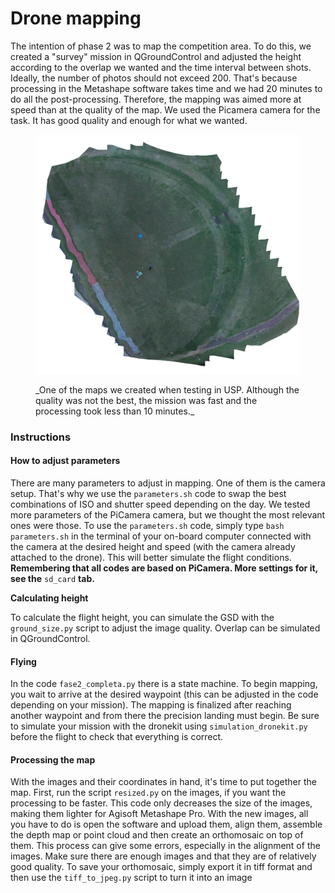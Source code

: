# Drone mapping

The intention of phase 2 was to map the competition area. To do this, we created a "survey" mission in QGroundControl and adjusted the height according to the overlap we wanted and the time interval between shots. Ideally, the number of photos should not exceed 200. That's because processing in the Metashape software takes time and we had 20 minutes to do all the post-processing. Therefore, the mapping was aimed more at speed than at the quality of the map. We used the Picamera camera for the task. It has good quality and enough for what we wanted.



<figure><img src="mapa_odonto_resized.jpg" alt=""><figcaption><p>_One of the maps we created when testing in USP. Although the quality was not the best, the mission was fast and the processing took less than 10 minutes._</p></figcaption></figure>



### Instructions

#### How to adjust parameters

There are many parameters to adjust in mapping. One of them is the camera setup. That's why we use the `parameters.sh` code to swap the best combinations of ISO and shutter speed depending on the day. We tested more parameters of the PiCamera camera, but we thought the most relevant ones were those. To use the `parameters.sh` code, simply type `bash parameters.sh` in the terminal of your on-board computer connected with the camera at the desired height and speed (with the camera already attached to the drone). This will better simulate the flight conditions.  **Remembering that all codes are based on PiCamera. More settings for it, see the** `sd_card` **tab.**

**Calculating height**

To calculate the flight height, you can simulate the GSD with the `ground_size.py` script to adjust the image quality. Overlap can be simulated in QGroundControl.

#### Flying

In the code `fase2_completa.py` there is a state machine. To begin mapping, you wait to arrive at the desired waypoint (this can be adjusted in the code depending on your mission). The mapping is finalized after reaching another waypoint and from there the precision landing must begin. Be sure to simulate your mission with the dronekit using `simulation_dronekit.py` before the flight to check that everything is correct.

#### Processing the map

With the images and their coordinates in hand, it's time to put together the map. First, run the script `resized.py` on the images, if you want the processing to be faster. This code only decreases the size of the images, making them lighter for Agisoft Metashape Pro. With the new images, all you have to do is open the software and upload them, align them, assemble the depth map or point cloud and then create an orthomosaic on top of them. This process can give some errors, especially in the alignment of the images. Make sure there are enough images and that they are of relatively good quality. To save your orthomosaic, simply export it in tiff format and then use the `tiff_to_jpeg.py` script to turn it into an image

